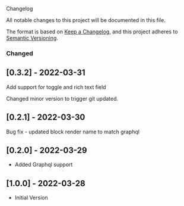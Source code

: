 Changelog

All notable changes to this project will be documented in this file.

The format is based on [Keep a Changelog](https://keepachangelog.com/en/1.0.0/),
and this project adheres to [Semantic Versioning](https://semver.org/spec/v2.0.0.html).

### Changed

## [0.3.2] - 2022-03-31

Add support for toggle and rich text field

Changed minor version to trigger git updated.

## [0.2.1] - 2022-03-30

Bug fix - updated block render name to match graphql

## [0.2.0] - 2022-03-29

- Added Graphql support

## [1.0.0] - 2022-03-28

- Initial Version
